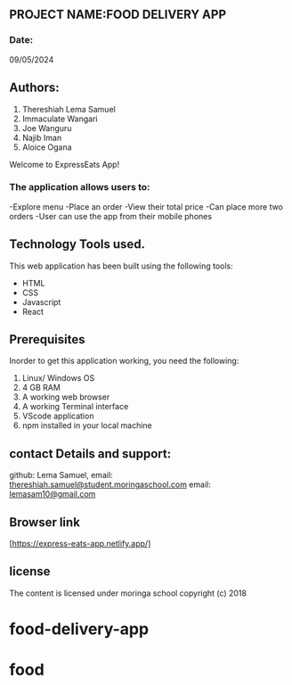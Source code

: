 ## PROJECT NAME:FOOD DELIVERY APP



### Date:

09/05/2024

## Authors:

1. Thereshiah Lema Samuel
2. Immaculate Wangari
3. Joe Wanguru
4. Najib Iman
5. Aloice Ogana

Welcome to ExpressEats App!
### The application allows users to:

-Explore menu
-Place an order
-View their total price
-Can place more two orders
-User can use the app from their mobile phones

## Technology Tools used.
This web application has been built using the following tools:

- HTML
- CSS
- Javascript
- React

## Prerequisites
Inorder to get this application working, you need the following:

1. Linux/ Windows OS
2. 4 GB RAM
3. A working web browser
4. A working Terminal interface
5. VScode application
6. npm installed in your local machine


## contact Details and support:

github: Lema Samuel,
email: thereshiah.samuel@student.moringaschool.com
email: lemasam10@gmail.com

## Browser link
[https://express-eats-app.netlify.app/]

## license

The content is licensed under moringa school
copyright (c) 2018
# food-delivery-app
# food
